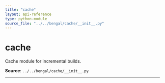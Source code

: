 ```yaml
---
title: "cache"
layout: api-reference
type: python-module
source_file: "../../bengal/cache/__init__.py"
---
```


# cache

Cache module for incremental builds.

**Source:** `../../bengal/cache/__init__.py`

---


